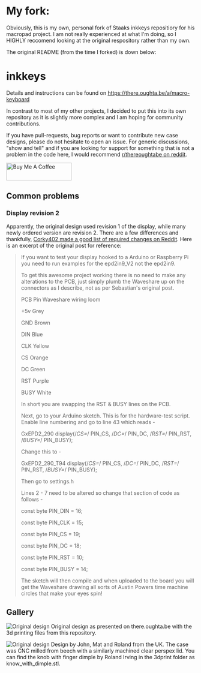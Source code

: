 # My fork:
Obviously, this is my own, personal fork of Staaks inkkeys repositiory for his macropad project. I am not really experienced at what I'm doing, so I HIGHLY reccomend looking at the original respository rather than my own.

The original README (from the time I forked) is down below:

# inkkeys
Details and instructions can be found on https://there.oughta.be/a/macro-keyboard

In contrast to most of my other projects, I decided to put this into its own repository as it is slightly more complex and I am hoping for community contributions.

If you have pull-requests, bug reports or want to contribute new case designs, please do not hesitate to open an issue. For generic discussions, "show and tell" and if you are looking for support for something that is not a problem in the code here, I would recommend [r/thereoughtabe on reddit](https://www.reddit.com/r/thereoughtabe/).

<a href="https://www.buymeacoffee.com/there.oughta.be" target="_blank"><img src="https://cdn.buymeacoffee.com/buttons/v2/default-blue.png" alt="Buy Me A Coffee" height="47" width="174" ></a>

## Common problems

### Display revision 2
Apparently, the original design used revision 1 of the display, while many newly ordered version are revision 2. There are a few differences and thankfully, [Corky402 made a good list of required changes on Reddit](https://www.reddit.com/r/arduino/comments/l4wxxf/the_hardware_is_assembled_and_passed_all_tests/gqovq1j?utm_source=share&utm_medium=web2x&context=3). Here is an excerpt of the original post for reference:
>If you want to test your display hooked to a Arduino or Raspberry Pi you need to run examples for the epd2in9_V2 not the epd2in9.
>
>To get this awesome project working there is no need to make any alterations to the PCB, just simply plumb the Waveshare up on the connectors as I describe, not as per Sebastian's original post.
>
>PCB Pin Waveshare wiring loom
>
>+5v Grey
>
>GND Brown
>
>DIN Blue
>
>CLK Yellow
>
>CS Orange
>
>DC Green
>
>RST Purple
>
>BUSY White
>
>In short you are swapping the RST & BUSY lines on the PCB.
>
>Next, go to your Arduino sketch. This is for the hardware-test script. Enable line numbering and go to line 43 which reads -
>
>GxEPD2_290 display(/*CS=*/ PIN_CS, /*DC=*/ PIN_DC, /*RST=*/ PIN_RST, /*BUSY=*/ PIN_BUSY);
>
>Change this to -
>
>GxEPD2_290_T94 display(/*CS=*/ PIN_CS, /*DC=*/ PIN_DC, /*RST=*/ PIN_RST, /*BUSY=*/ PIN_BUSY);
>
>Then go to settings.h
>
>Lines 2 - 7 need to be altered so change that section of code as follows -
>
>const byte PIN_DIN = 16;
>
>const byte PIN_CLK = 15;
>
>const byte PIN_CS = 19;
>
>const byte PIN_DC = 18;
>
>const byte PIN_RST = 10;
>
>const byte PIN_BUSY = 14;
>
>The sketch will then compile and when uploaded to the board you will get the Waveshare drawing all sorts of Austin Powers time machine circles that make your eyes spin! 


## Gallery

![Original design](https://github.com/Staacks/inkkeys/raw/main/img/original.jpg?raw=true "Original design as presented on there.oughta.be with the 3d printing files from this repository.")
Original design as presented on there.oughta.be with the 3d printing files from this repository.

![Original design](https://github.com/Staacks/inkkeys/raw/main/img/john_mat_roland.jpg?raw=true "Design by John, Mat and Roland from the UK. The case was CNC milled from beech with a similarly machined clear perspex lid.")
Design by John, Mat and Roland from the UK. The case was CNC milled from beech with a similarly machined clear perspex lid. You can find the knob with finger dimple by Roland Irving in the 3dprint folder as know_with_dimple.stl.

